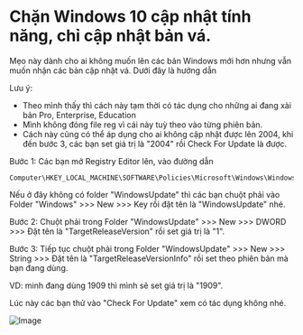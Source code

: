 # Chặn Windows 10 cập nhật tính năng, chỉ cập nhật bản vá.

Mẹo này dành cho ai không muốn lên các bản Windows mới hơn nhưng vẫn muốn nhận các bản cập nhật vá. Dưới đây là hướng dẫn

Lưu ý: 
* Theo mình thấy thì cách này tạm thời có tác dụng cho những ai đang xài bản Pro, Enterprise, Education
* Mình không đóng file reg vì cái này tuỳ theo vào từng phiên bản.
* Cách này cũng có thể áp dụng cho ai không cập nhật được lên 2004, khi đến bước 3, các bạn set giá trị là "2004" rồi Check For Update là được.

Bước 1: Các bạn mở Registry Editor lên, vào đường dẫn

```
Computer\HKEY_LOCAL_MACHINE\SOFTWARE\Policies\Microsoft\Windows\WindowsUpdate
```

Nếu ở đây không có folder "WindowsUpdate" thì các bạn chuột phải vào Folder "Windows" >>> New >>> Key rồi đặt tên là "WindowsUpdate" nhé.

Bước 2: Chuột phải trong Folder "WindowsUpdate" >>> New >>> DWORD >>> Đặt tên là "TargetReleaseVersion" rồi set giá trị là "1".

Bước 3: Tiếp tục chuột phải trong Folder "WindowsUpdate" >>> New >>> String >>> Đặt tên là "TargetReleaseVersionInfo" rồi set theo phiên bản mà bạn đang dùng.

VD: minh đang dùng 1909 thì mình sẽ set giá trị là "1909". 

Lúc này các bạn thử vào "Check For Update" xem có tác dụng không nhé.

![Image](https://scontent.fhan2-2.fna.fbcdn.net/v/t1.0-9/84028891_1225053497838989_7212047470776088998_n.jpg?_nc_cat=111&_nc_sid=ca434c&_nc_ohc=jDUl-gGnzH8AX88RhIU&_nc_ht=scontent.fhan2-2.fna&oh=795832027e5ae5fc97d0956460da6a31&oe=5F57C587)

